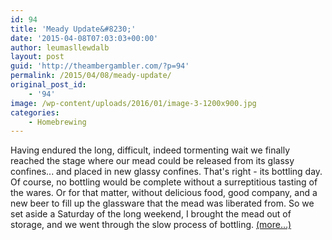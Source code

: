 ```yaml
---
id: 94
title: 'Meady Update&#8230;'
date: '2015-04-08T07:03:03+00:00'
author: leumasllewdalb
layout: post
guid: 'http://theambergambler.com/?p=94'
permalink: /2015/04/08/meady-update/
original_post_id:
    - '94'
image: /wp-content/uploads/2016/01/image-3-1200x900.jpg
categories:
    - Homebrewing
---
```


Having endured the long, difficult, indeed tormenting wait we finally reached the stage where our mead could be released from its glassy confines... and placed in new glassy confines. That's right - its bottling day. Of course, no bottling would be complete without a surreptitious tasting of the wares. Or for that matter, without delicious food, good company, and a new beer to fill up the glassware that the mead was liberated from. So we set aside a Saturday of the long weekend, I brought the mead out of storage, and we went through the slow process of bottling. [<span aria-label="Continue reading Meady Update…">(more…)</span>](https://dangerfromdeer.com/2015/04/08/meady-update/#more-94)